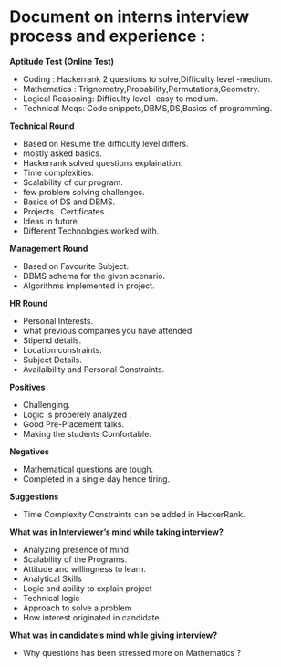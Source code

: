 


 # Document  on interns interview process and experience : # 

**Aptitude Test  (Online Test)**
- Coding : Hackerrank 2 questions to solve,Difficulty level -medium.
- Mathematics : Trignometry,Probability,Permutations,Geometry.
- Logical Reasoning: Difficulty level- easy to medium.
- Technical Mcqs: Code snippets,DBMS,DS,Basics of programming.
	
**Technical Round**
- Based on Resume  the difficulty level differs. 
- mostly asked basics. 
- Hackerrank solved  questions explaination.
- Time complexities.
- Scalability of our program.
- few problem solving challenges.
- Basics of DS and DBMS.
- Projects , Certificates.
- Ideas in future.
- Different Technologies worked with.

**Management Round**
- Based on Favourite Subject.
- DBMS schema for the given scenario.
- Algorithms implemented  in project.	
	
**HR Round**
- Personal Interests.
- what previous companies you have attended.
- Stipend details.
- Location constraints.
- Subject Details. 
- Availaibility and Personal Constraints. 
 	
**Positives**
- Challenging.
- Logic is properely analyzed .
- Good Pre-Placement talks.
- Making the students Comfortable.
 
**Negatives**
- Mathematical questions are tough.
- Completed in a single day hence tiring.

**Suggestions**
- Time Complexity Constraints can be added in HackerRank.
            
**What was in Interviewer’s mind while taking interview?**
- Analyzing presence of mind 
- Scalability of the Programs.
- Attitude and willingness to learn.
- Analytical Skills 
- Logic and ability to explain project 
- Technical logic 
- Approach to solve a problem
- How interest originated in candidate.

**What was in candidate’s mind while giving interview?**
- Why questions has been stressed more on Mathematics ?




